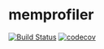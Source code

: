 # memprofiler
[![Build Status](https://travis-ci.org/memprofiler/memprofiler.svg?branch=master)](https://travis-ci.org/memprofiler/memprofiler)
[![codecov](https://codecov.io/gh/memprofiler/memprofiler/branch/master/graph/badge.svg)](https://codecov.io/gh/memprofiler/memprofiler)
